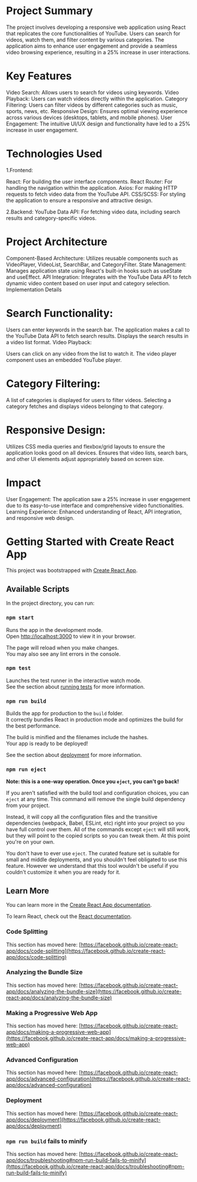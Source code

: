 # Project Summary
The project involves developing a responsive web application using React that replicates the core functionalities of YouTube. Users can search for videos, watch them, and filter content by various categories. The application aims to enhance user engagement and provide a seamless video browsing experience, resulting in a 25% increase in user interactions.

# Key Features
Video Search: Allows users to search for videos using keywords.
Video Playback: Users can watch videos directly within the application.
Category Filtering: Users can filter videos by different categories such as music, sports, news, etc.
Responsive Design: Ensures optimal viewing experience across various devices (desktops, tablets, and mobile phones).
User Engagement: The intuitive UI/UX design and functionality have led to a 25% increase in user engagement.
# Technologies Used
1.Frontend:

React: For building the user interface components.
React Router: For handling the navigation within the application.
Axios: For making HTTP requests to fetch video data from the YouTube API.
CSS/SCSS: For styling the application to ensure a responsive and attractive design.

2.Backend:
YouTube Data API: For fetching video data, including search results and category-specific videos.
# Project Architecture
Component-Based Architecture: Utilizes reusable components such as VideoPlayer, VideoList, SearchBar, and CategoryFilter.
State Management: Manages application state using React's built-in hooks such as useState and useEffect.
API Integration: Integrates with the YouTube Data API to fetch dynamic video content based on user input and category selection.
Implementation Details
# Search Functionality:

Users can enter keywords in the search bar.
The application makes a call to the YouTube Data API to fetch search results.
Displays the search results in a video list format.
Video Playback:

Users can click on any video from the list to watch it.
The video player component uses an embedded YouTube player.
# Category Filtering:

A list of categories is displayed for users to filter videos.
Selecting a category fetches and displays videos belonging to that category.
# Responsive Design:

Utilizes CSS media queries and flexbox/grid layouts to ensure the application looks good on all devices.
Ensures that video lists, search bars, and other UI elements adjust appropriately based on screen size.
# Impact
User Engagement: The application saw a 25% increase in user engagement due to its easy-to-use interface and comprehensive video functionalities.
Learning Experience: Enhanced understanding of React, API integration, and responsive web design.


# Getting Started with Create React App

This project was bootstrapped with [Create React App](https://github.com/facebook/create-react-app).

## Available Scripts

In the project directory, you can run:

### `npm start`

Runs the app in the development mode.\
Open [http://localhost:3000](http://localhost:3000) to view it in your browser.

The page will reload when you make changes.\
You may also see any lint errors in the console.

### `npm test`

Launches the test runner in the interactive watch mode.\
See the section about [running tests](https://facebook.github.io/create-react-app/docs/running-tests) for more information.

### `npm run build`

Builds the app for production to the `build` folder.\
It correctly bundles React in production mode and optimizes the build for the best performance.

The build is minified and the filenames include the hashes.\
Your app is ready to be deployed!

See the section about [deployment](https://facebook.github.io/create-react-app/docs/deployment) for more information.

### `npm run eject`

**Note: this is a one-way operation. Once you `eject`, you can't go back!**

If you aren't satisfied with the build tool and configuration choices, you can `eject` at any time. This command will remove the single build dependency from your project.

Instead, it will copy all the configuration files and the transitive dependencies (webpack, Babel, ESLint, etc) right into your project so you have full control over them. All of the commands except `eject` will still work, but they will point to the copied scripts so you can tweak them. At this point you're on your own.

You don't have to ever use `eject`. The curated feature set is suitable for small and middle deployments, and you shouldn't feel obligated to use this feature. However we understand that this tool wouldn't be useful if you couldn't customize it when you are ready for it.

## Learn More

You can learn more in the [Create React App documentation](https://facebook.github.io/create-react-app/docs/getting-started).

To learn React, check out the [React documentation](https://reactjs.org/).

### Code Splitting

This section has moved here: [https://facebook.github.io/create-react-app/docs/code-splitting](https://facebook.github.io/create-react-app/docs/code-splitting)

### Analyzing the Bundle Size

This section has moved here: [https://facebook.github.io/create-react-app/docs/analyzing-the-bundle-size](https://facebook.github.io/create-react-app/docs/analyzing-the-bundle-size)

### Making a Progressive Web App

This section has moved here: [https://facebook.github.io/create-react-app/docs/making-a-progressive-web-app](https://facebook.github.io/create-react-app/docs/making-a-progressive-web-app)

### Advanced Configuration

This section has moved here: [https://facebook.github.io/create-react-app/docs/advanced-configuration](https://facebook.github.io/create-react-app/docs/advanced-configuration)

### Deployment

This section has moved here: [https://facebook.github.io/create-react-app/docs/deployment](https://facebook.github.io/create-react-app/docs/deployment)

### `npm run build` fails to minify

This section has moved here: [https://facebook.github.io/create-react-app/docs/troubleshooting#npm-run-build-fails-to-minify](https://facebook.github.io/create-react-app/docs/troubleshooting#npm-run-build-fails-to-minify)
